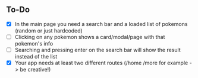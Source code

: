 ## To-Do

- [x] In the main page you need a search bar and a loaded list of pokemons (random or just hardcoded)
- [ ] Clicking on any pokemon shows a card/modal/page with that pokemon's info
- [ ] Searching and pressing enter on the search bar will show the result instead of the list
- [x] Your app needs at least two different routes (/home /more for example -> be creative!)